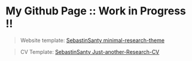 # My Github Page :: Work in Progress !!

> Website template: [SebastinSanty minimal-research-theme](https://github.com/SebastinSanty/minimal-research-theme)

> CV Template: [SebastinSanty Just-another-Research-CV](https://github.com/SebastinSanty/Just-Another-Research-CV)